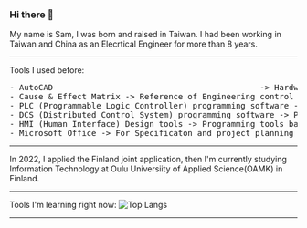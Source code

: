 ### Hi there 👋

My name is Sam, I was born and raised in Taiwan.
I had been working in Taiwan and China as an Elecrtical Engineer for more than 8 years.

---

Tools I used before:

<pre>
- AutoCAD                                           -> Hardware drawing layout.
- Cause & Effect Matrix -> Reference of Engineering control logic
- PLC (Programmable Logic Controller) programming software -> Programming tools based on IEC 61131-3
- DCS (Distributed Control System) programming software -> Programming tools based on IEC 61131-3
- HMI (Human Interface) Design tools -> Programming tools based on JavaScript and VBScript
- Microsoft Office -> For Specificaton and project planning
</pre>

---

In 2022, I applied the Finland joint application, then I'm currently studying Information Technology at Oulu Universiity of Applied Science(OAMK) in Finland.

---

Tools I'm learning right now:
![Top Langs](https://github-readme-stats.vercel.app/api/top-langs/?username=FuzzyKala)

---

<!--

[![Sam's GitHub stats](https://github-readme-stats.vercel.app/api?username=FuzzyKala&theme=github_dark)](https://github.com/anuraghazra/github-readme-stats)

**FuzzyKala/FuzzyKala** is a ✨ _special_ ✨ repository because its `README.md` (this file) appears on your GitHub profile.

Here are some ideas to get you started:

- 🔭 I’m currently working on ...
- 🌱 I’m currently learning ...
- 👯 I’m looking to collaborate on ...
- 🤔 I’m looking for help with ...
- 💬 Ask me about ...
- 📫 How to reach me: ...
- 😄 Pronouns: ...
- ⚡ Fun fact: ...
-->
